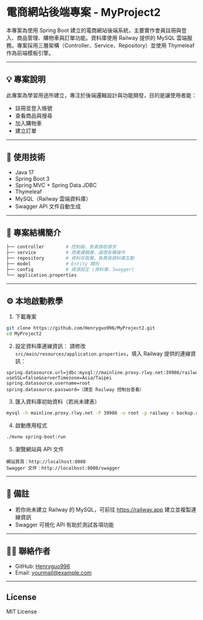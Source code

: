 
# 電商網站後端專案 - MyProject2

本專案為使用 Spring Boot 建立的電商網站後端系統，主要實作會員註冊與登入、商品管理、購物車與訂單功能。資料庫使用 Railway 提供的 MySQL 雲端服務。專案採用三層架構（Controller、Service、Repository）並使用 Thymeleaf 作為前端模板引擎。

---

## 💡 專案說明

此專案為學習用途所建立，專注於後端邏輯設計與功能開發，目的是讓使用者能：
- 註冊並登入帳號
- 查看商品與搜尋
- 加入購物車
- 建立訂單

---

## 🔧 使用技術

- Java 17
- Spring Boot 3
- Spring MVC + Spring Data JDBC
- Thymeleaf
- MySQL（Railway 雲端資料庫）
- Swagger API 文件自動生成

---

## 📂 專案結構簡介

```bash
├── controller        # 控制器，負責接收請求
├── service           # 商業邏輯層，處理各種操作
├── repository        # 資料存取層，負責與資料庫互動
├── model             # Entity 類別
├── config            # 資源設定 (資料庫、Swagger)
└── application.properties
```

---

## ⚙️ 本地啟動教學

1. 下載專案
```bash
git clone https://github.com/Henryguo996/MyProject2.git
cd MyProject2
```

2. 設定資料庫連線資訊：
請修改 `src/main/resources/application.properties`，填入 Railway 提供的連線資訊：

```properties
spring.datasource.url=jdbc:mysql://mainline.proxy.rlwy.net:39986/railway?useSSL=false&serverTimezone=Asia/Taipei
spring.datasource.username=root
spring.datasource.password=（請至 Railway 控制台查看）
```

3. 匯入資料庫初始資料（若尚未建表）
```bash
mysql -h mainline.proxy.rlwy.net -P 39986 -u root -p railway < backup.sql
```

4. 啟動應用程式
```bash
./mvnw spring-boot:run
```

5. 瀏覽網站與 API 文件
```
網站首頁：http://localhost:8080
Swagger 文件：http://localhost:8080/swagger
```

---

## 📌 備註

- 若你尚未建立 Railway 的 MySQL，可前往 https://railway.app 建立並複製連線資訊
- Swagger 可視化 API 有助於測試各項功能

---

## 🙋‍♂️ 聯絡作者

- GitHub: [Henryguo996](https://github.com/Henryguo996)
- Email: yourmail@example.com

---

## License

MIT License
